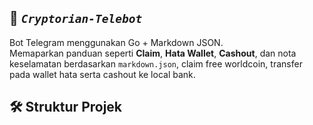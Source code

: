 ## 🤖 _`Cryptorian-Telebot`_

Bot Telegram menggunakan Go + Markdown JSON.  
Memaparkan panduan seperti **Claim**, **Hata Wallet**, **Cashout**, dan nota keselamatan berdasarkan `markdown.json`, claim
free worldcoin, transfer pada wallet hata serta cashout ke local bank.


## 🛠 Struktur Projek



